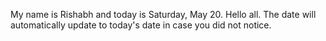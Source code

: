 My name is Rishabh and today is Saturday, May 20. Hello all. The date will automatically update to today's date in case you did not notice.
